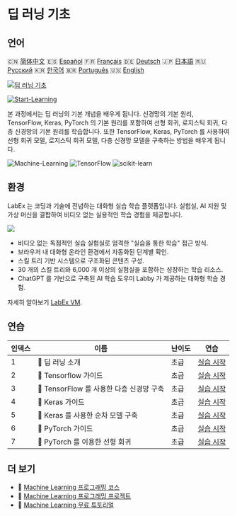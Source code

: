 # 딥 러닝 기초

## 언어

🇨🇳 [简体中文](README_zh.md) 🇪🇸 [Español](README_es.md) 🇫🇷 [Français](README_fr.md) 🇩🇪 [Deutsch](README_de.md) 🇯🇵 [日本語](README_ja.md) 🇷🇺 [Русский](README_ru.md) 🇰🇷 [한국어](README_ko.md) 🇧🇷 [Português](README_pt.md) 🇺🇸 [English](README.md) 

[![딥 러닝 기초](https://cover-creator.labex.io/foundations-of-deep-learning.png?lang=ko)](https://labex.io/ko/courses/foundations-of-deep-learning)

[![Start-Learning](https://img.shields.io/badge/Start-Learning-whitesmoke?style=for-the-badge)](https://labex.io/ko/courses/foundations-of-deep-learning)

본 과정에서는 딥 러닝의 기본 개념을 배우게 됩니다. 신경망의 기본 원리, TensorFlow, Keras, PyTorch 의 기본 원리를 포함하여 선형 회귀, 로지스틱 회귀, 다층 신경망의 기본 원리를 학습합니다. 또한 TensorFlow, Keras, PyTorch 를 사용하여 선형 회귀 모델, 로지스틱 회귀 모델, 다층 신경망 모델을 구축하는 방법을 배우게 됩니다.

![Machine-Learning](https://img.shields.io/badge/Machine-Learning-whitesmoke?style=for-the-badge&logo=machine-learning)
![TensorFlow](https://img.shields.io/badge/TensorFlow-whitesmoke?style=for-the-badge&logo=tensorflow)
![scikit-learn](https://img.shields.io/badge/scikit-learn-whitesmoke?style=for-the-badge&logo=scikit-learn)


## 환경

LabEx 는 코딩과 기술에 전념하는 대화형 실습 학습 플랫폼입니다. 실험실, AI 지원 및 가상 머신을 결합하여 비디오 없는 실용적인 학습 경험을 제공합니다.

![](https://tutorial-screenshot.getvm.io/images/vm-1725247253.png)

- 비디오 없는 독점적인 실습 실험실로 엄격한 "실습을 통한 학습" 접근 방식.
- 브라우저 내 대화형 온라인 환경에서 자동화된 단계별 확인.
- 스킬 트리 기반 시스템으로 구조화된 콘텐츠 구성.
- 30 개의 스킬 트리와 6,000 개 이상의 실험실을 포함하는 성장하는 학습 리소스.
- ChatGPT 를 기반으로 구축된 AI 학습 도우미 Labby 가 제공하는 대화형 학습 경험.

자세히 알아보기 [LabEx VM](https://support.labex.io/using-labex/virtual-machine).

## 연습

|   인덱스 | 이름                                     | 난이도   | 연습                                                                                                                         |
|----------|------------------------------------------|----------|------------------------------------------------------------------------------------------------------------------------------|
|        1 | 📖 딥 러닝 소개                          | 초급     | <a target='_blank' href='https://labex.io/ko/labs/ml-introduction-to-deep-learning-20790'>실습 시작</a>                      |
|        2 | 📖 Tensorflow 가이드                     | 초급     | <a target='_blank' href='https://labex.io/ko/labs/ml-guide-of-tensorflow-20777'>실습 시작</a>                                |
|        3 | 📖 TensorFlow 를 사용한 다층 신경망 구축 | 초급     | <a target='_blank' href='https://labex.io/ko/labs/ml-building-multilayer-neural-network-with-tensorflow-20750'>실습 시작</a> |
|        4 | 📖 Keras 가이드                          | 초급     | <a target='_blank' href='https://labex.io/ko/labs/ml-guide-of-keras-20775'>실습 시작</a>                                     |
|        5 | 📖 Keras 를 사용한 순차 모델 구축        | 초급     | <a target='_blank' href='https://labex.io/ko/labs/ml-build-a-sequential-model-with-keras-20751'>실습 시작</a>                |
|        6 | 📖 PyTorch 가이드                        | 초급     | <a target='_blank' href='https://labex.io/ko/labs/ml-guide-of-pytorch-20776'>실습 시작</a>                                   |
|        7 | 📖 PyTorch 를 이용한 선형 회귀           | 초급     | <a target='_blank' href='https://labex.io/ko/labs/ml-linear-regression-with-pytorch-20798'>실습 시작</a>                     |

## 더 보기

- 🔗 [Machine Learning 프로그래밍 코스](https://github.com/labex-labs/awesome-programming-courses)
- 🔗 [Machine Learning 프로그래밍 프로젝트](https://github.com/labex-labs/awesome-programming-projects)
- 🔗 [Machine Learning 무료 튜토리얼](https://github.com/labex-labs/ml-free-tutorials)

